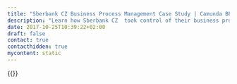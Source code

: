 ```yaml
---
title: "Sberbank CZ Business Process Management Case Study | Camunda BPM"
description: "Learn how Sberbank CZ  took control of their business process automation and improved efficiency in their organization with Camunda. Camunda is the leader for workflow automation based on Java and BPMN 2.0."
date: 2017-10-25T10:39:22+02:00
draft: false
contact: true
contacthidden: true
mycontent: static
---
```

{{<case-study-single
company="Sberbank CZ"
companydescription=""
customerquote=""
teaser=""
usecase=""
videolink=""
logo="//images.ctfassets.net/vpidbgnakfvf/1adzHxxcw2QiyEAaSoAKKS/03ea67823dc7cd5f2e374bd26b808ddb/sberbank.svg"
pdf=""
thumbnail="">}}